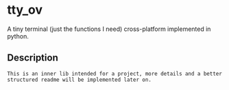 # tty_ov

 A tiny terminal (just the functions I need) cross-platform implemented in python.

## Description

    This is an inner lib intended for a project, more details and a better structured readme will be implemented later on.
